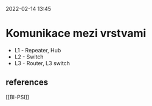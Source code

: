 2022-02-14 13:45

# Komunikace mezi vrstvami
- L1 - Repeater, Hub
- L2 - Switch
- L3 - Router, L3 switch

## references
[[BI-PSI]]